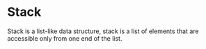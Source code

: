# Stack
Stack is a list-like data structure, stack is a list of elements that are accessible only from one end of the list.

